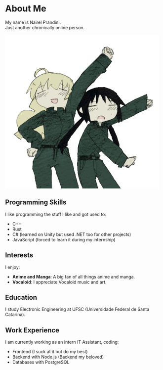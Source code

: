 # About Me
My name is Nairel Prandini.  
Just another chronically online person.

![](https://github.com/NairelPrandini/NairelPrandini/blob/main/girls-last-tour-glt.gif)

## Programming Skills

I like programming the stuff I like and got used to:
- C++
- Rust
- C# (learned on Unity but used .NET too for other projects)
- JavaScript (forced to learn it during my internship)

## Interests
I enjoy:

- **Anime and Manga**: A big fan of all things anime and manga.
- **Vocaloid**: I appreciate Vocaloid music and art.

## Education
I study Electronic Engineering at UFSC (Universidade Federal de Santa Catarina).

## Work Experience

I am currently working as an intern IT Assistant, coding:
- Frontend (I suck at it but do my best)
- Backend with Node.js (Backend my beloved)
- Databases with PostgreSQL
